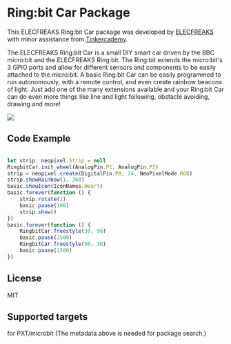 
# Ring:bit Car Package
This ELECFREAKS Ring:bit Car package was developed by [ELECFREAKS](https://www.elecfreaks.com/) with minor assistance from [Tinkercademy](https://tinkercademy.com/).

The ELECFREAKS Ring:bit Car is a small DIY smart car driven by the BBC micro:bit and the ELECFREAKS Ring:bit. The Ring:bit extends the micro:bit's 3 GPIO ports and allow for different sensors and components to be easily attached to the micro:bit. A basic Ring:bit Car can be easily programmed to run autonomously, with a remote control, and even create rainbow beacons of light. Just add one of the many extensions available and your Ring:bit Car can do even more things like line and light following, obstacle avoiding, drawing and more! 

![](https://i.imgur.com/TiLb9mB.png)



## Code Example
```JavaScript

let strip: neopixel.Strip = null
RingbitCar.init_wheel(AnalogPin.P1, AnalogPin.P2)
strip = neopixel.create(DigitalPin.P0, 24, NeoPixelMode.RGB)
strip.showRainbow(1, 360)
basic.showIcon(IconNames.Heart)
basic.forever(function () {
    strip.rotate(1)
    basic.pause(100)
    strip.show()
})
basic.forever(function () {
    RingbitCar.freestyle(30, 90)
    basic.pause(1500)
    RingbitCar.freestyle(90, 30)
    basic.pause(1500)
})


```

## License
MIT

## Supported targets
for PXT/microbit (The metadata above is needed for package search.)

